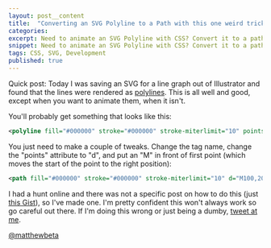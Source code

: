 ```yaml
---
layout: post__content
title:  "Converting an SVG Polyline to a Path with this one weird trick"
categories:
excerpt: Need to animate an SVG Polyline with CSS? Convert it to a path.
snippet: Need to animate an SVG Polyline with CSS? Convert it to a path.
tags: CSS, SVG, Development
published: true
---
```


Quick post: Today I was saving an SVG for a line graph out of Illustrator and found that the lines were rendered as [polylines](https://developer.mozilla.org/en-US/docs/Web/SVG/Element/polyline). This is all well and good, except when you want to animate them, when it isn't.

You'll probably get something that looks like this:

````xml
<polyline fill="#000000" stroke="#000000" stroke-miterlimit="10" points="100,200,300,400" />
````

You just need to make a couple of tweaks. Change the tag name, change the "points" attribute to "d", and put an "M" in front of first point (which moves the start of the point to the right position):

````xml
<path fill="#000000" stroke="#000000" stroke-miterlimit="10" d="M100,200,300,400" />
````

I had a hunt online and there was not a specific post on how to do this (just [this Gist](https://gist.github.com/andytlr/9283541)), so I've made one. I'm pretty confident this won't always work so go careful out there. If I'm doing this wrong or just being a dumby, [tweet at me](http://twitter.com/matthewbeta).





<a href="http://twitter.com/matthewbeta" class="signature">@matthewbeta</a>
